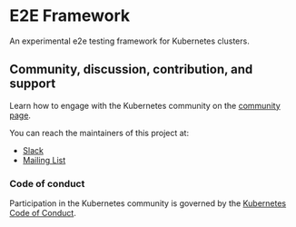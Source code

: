 # E2E Framework

An experimental e2e testing framework for Kubernetes clusters.

## Community, discussion, contribution, and support

Learn how to engage with the Kubernetes community on the [community page](http://kubernetes.io/community/).

You can reach the maintainers of this project at:

- [Slack](https://kubernetes.slack.com/messages/sig-testing)
- [Mailing List](https://kubernetes.slack.com/messages/sig-testing)

### Code of conduct

Participation in the Kubernetes community is governed by the [Kubernetes Code of Conduct](code-of-conduct.md).
